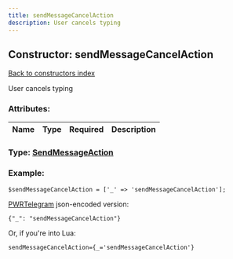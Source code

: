 ```yaml
---
title: sendMessageCancelAction
description: User cancels typing
---
```

## Constructor: sendMessageCancelAction  
[Back to constructors index](index.md)



User cancels typing

### Attributes:

| Name     |    Type       | Required | Description |
|----------|---------------|----------|-------------|



### Type: [SendMessageAction](../types/SendMessageAction.md)


### Example:

```
$sendMessageCancelAction = ['_' => 'sendMessageCancelAction'];
```  

[PWRTelegram](https://pwrtelegram.xyz) json-encoded version:

```
{"_": "sendMessageCancelAction"}
```


Or, if you're into Lua:  


```
sendMessageCancelAction={_='sendMessageCancelAction'}

```


